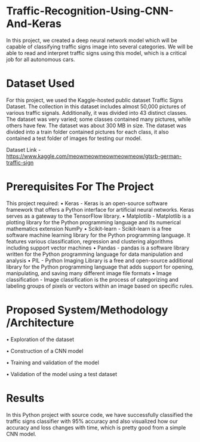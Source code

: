 # Traffic-Recognition-Using-CNN-And-Keras
In this project, we created a deep neural network model which will be capable of classifying traffic signs image into several categories. We will be able to read and interpret traffic signs using this model, which is a critical job for all autonomous cars.

# Dataset Used
For this project, we used the Kaggle-hosted public dataset Traffic Signs Dataset. The collection in this dataset includes almost 50,000 pictures of various traffic signals. Additionally, it was divided into 43 distinct classes. The dataset was very varied; some classes contained many pictures, while others have few. The dataset was about 300 MB in size. The dataset was divided into a train folder contained pictures for each class, it also contained a test folder of images for testing our model. 

Dataset Link - https://www.kaggle.com/meowmeowmeowmeowmeow/gtsrb-german-traffic-sign

# Prerequisites For The Project
This project required:
• Keras - Keras is an open-source software framework that offers a Python interface for artificial
neural networks. Keras serves as a gateway to the TensorFlow library.
• Matplotlib - Matplotlib is a plotting library for the Python programming language and its numerical
mathematics extension NumPy
• Scikit-learn - Scikit-learn is a free software machine learning library for the Python programming
language. It features various classification, regression and clustering algorithms including support
vector machines
• Pandas - pandas is a software library written for the Python programming language for data
manipulation and analysis
• PIL - Python Imaging Library is a free and open-source additional library for the Python
programming language that adds support for opening, manipulating, and saving many different
image file formats
• Image classification - Image classification is the process of categorizing and labeling groups of
pixels or vectors within an image based on specific rules.

# Proposed System/Methodology /Architecture
• Exploration of the dataset

• Construction of a CNN model

• Training and validation of the model

• Validation of the model using a test dataset

# Results
In this Python project with source code, we have successfully classified the traffic signs classifier with 95% accuracy and also visualized how our accuracy and loss changes with time, which is pretty good from a simple CNN model.
